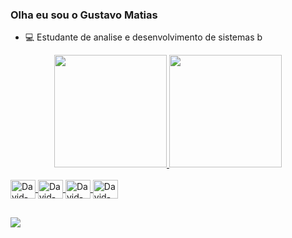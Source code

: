 ### Olha eu sou o Gustavo Matias 

- 💻 Estudante de analise e desenvolvimento de sistemas 
b

<div align="center">
  <a href="https://github.com/gustavomatiass">
  <img height="180em" src="https://github-readme-stats.vercel.app/api?username=gustavomatiass&show_icons=true&theme=cobalt&include_all_commits=true&count_private=true"/>
  <img height="180em" src="https://github-readme-stats.vercel.app/api/top-langs/?username=gustavomatiass&layout=compact&langs_count=7&theme=cobalt"/>
</div>
  
  <div style="display: inline_block"><br>
 
  <img align="center" alt="David-Js" height="30" width="40" src="https://cdn.jsdelivr.net/gh/devicons/devicon/icons/vscode/vscode-original.svg" />
  <img align="center" alt="David-Js" height="30" width="40" src="https://cdn.jsdelivr.net/gh/devicons/devicon/icons/html5/html5-original.svg" />
  <img align="center" alt="David-Js" height="30" width="40" src="https://cdn.jsdelivr.net/gh/devicons/devicon/icons/css3/css3-original.svg" />
  <img align="center" alt="David-Js" height="30" width="40" src="https://cdn.jsdelivr.net/gh/devicons/devicon/icons/javascript/javascript-original.svg" />

  </div>
  
  ##
  
  <div> 

  <a href = "mailto:gustavomatiass123@gmail.com"><img src="https://img.shields.io/badge/-Gmail-%23333?style=for-the-badge&logo=gmail&logoColor=white" target="_blank"></a>
  
  
</div>

